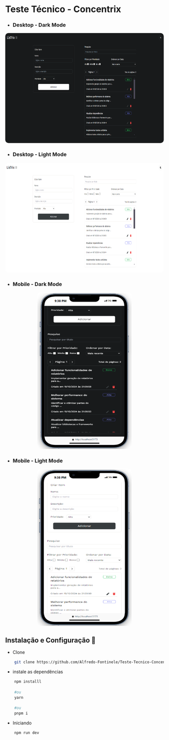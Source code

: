 # Teste Técnico - Concentrix

- ### Desktop - Dark Mode

<p align="center">
    <img src="./imgs/desktop-dark-mode.png" style="width: 600px; height: 350px; border-radius: 10px"/>
</p>

- ### Desktop - Light Mode

<p align="center">
    <img src="./imgs/desktop-light-mode.png" style="width: 600px; height: 350px; border-radius: 10px"/>
</p>

- ### Mobile - Dark Mode

<p align="center">
    <img src="./imgs/mobile-dark-mode.png" style="width: 300px; height: 500px; border-radius: 10px"/>
</p>

- ### Mobile - Light Mode

<p align="center">
    <img src="./imgs/mobile-light-mode.png" style="width: 300px; height: 500px; border-radius: 10px"/>
</p>

## Instalação e Configuração 🔧

- Clone

```bash
    git clone https://github.com/Alfredo-Fontinele/Teste-Tecnico-Concentrix.git
```

- instale as dependências

```bash
    npm installl

    #ou
    yarn

    #ou
    pnpm i
```

- Iniciando

```bash
    npm run dev
```
